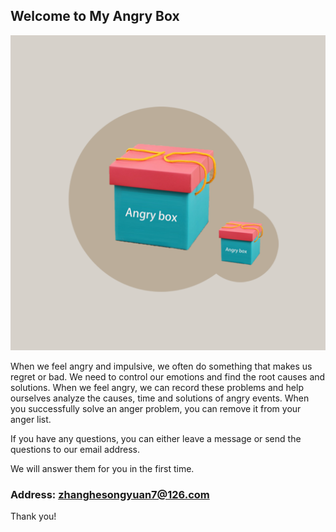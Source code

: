 ## Welcome to My Angry Box

![Image](icon-1024.png)


When we feel angry and impulsive, we often do something that makes us regret or bad. We need to control our emotions and find the root causes and solutions. When we feel angry, we can record these problems and help ourselves analyze the causes, time and solutions of angry events. When you successfully solve an anger problem, you can remove it from your anger list.


If you have any questions, you can either leave a message or send the questions to our email address.

We will answer them for you in the first time.

### Address: zhanghesongyuan7@126.com

Thank you!
